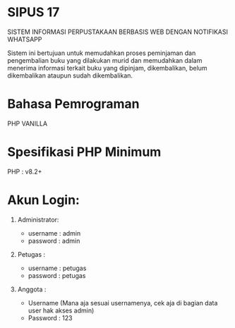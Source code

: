 # SIPUS 17
SISTEM INFORMASI PERPUSTAKAAN BERBASIS WEB DENGAN NOTIFIKASI WHATSAPP

Sistem ini bertujuan untuk memudahkan proses peminjaman dan pengembalian buku yang dilakukan murid dan memudahkan dalam menerima informasi terkait buku yang dipinjam, dikembalikan, belum dikembalikan ataupun sudah dikembalikan.

# Bahasa Pemrograman
PHP VANILLA

# Spesifikasi PHP Minimum
PHP : v8.2+

# Akun Login:
1. Administrator:
    - username : admin
    - password : admin

2. Petugas :
    - username : petugas
    - password : petugas

3. Anggota :
    - Username (Mana aja sesuai usernamenya, cek aja di bagian data user hak akses admin)
    - Password : 123
